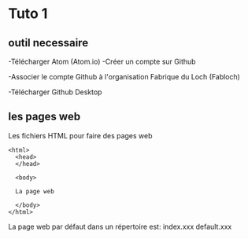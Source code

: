 # Tuto 1
## outil necessaire
-Télécharger Atom (Atom.io)
-Créer un compte sur Github

-Associer le compte Github à l'organisation Fabrique du Loch (Fabloch)

-Télécharger Github Desktop
## les pages web
Les fichiers HTML pour faire des pages web
```
<html>
  <head>
  </head>

  <body>

  La page web

  </body>
</html>
```

La page web par défaut dans un répertoire est:
index.xxx
default.xxx
